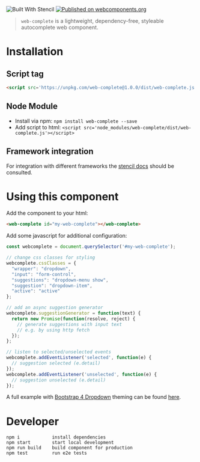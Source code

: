 ![Built With Stencil](https://img.shields.io/badge/-Built%20With%20Stencil-16161d.svg?logo=data%3Aimage%2Fsvg%2Bxml%3Bbase64%2CPD94bWwgdmVyc2lvbj0iMS4wIiBlbmNvZGluZz0idXRmLTgiPz4KPCEtLSBHZW5lcmF0b3I6IEFkb2JlIElsbHVzdHJhdG9yIDE5LjIuMSwgU1ZHIEV4cG9ydCBQbHVnLUluIC4gU1ZHIFZlcnNpb246IDYuMDAgQnVpbGQgMCkgIC0tPgo8c3ZnIHZlcnNpb249IjEuMSIgaWQ9IkxheWVyXzEiIHhtbG5zPSJodHRwOi8vd3d3LnczLm9yZy8yMDAwL3N2ZyIgeG1sbnM6eGxpbms9Imh0dHA6Ly93d3cudzMub3JnLzE5OTkveGxpbmsiIHg9IjBweCIgeT0iMHB4IgoJIHZpZXdCb3g9IjAgMCA1MTIgNTEyIiBzdHlsZT0iZW5hYmxlLWJhY2tncm91bmQ6bmV3IDAgMCA1MTIgNTEyOyIgeG1sOnNwYWNlPSJwcmVzZXJ2ZSI%2BCjxzdHlsZSB0eXBlPSJ0ZXh0L2NzcyI%2BCgkuc3Qwe2ZpbGw6I0ZGRkZGRjt9Cjwvc3R5bGU%2BCjxwYXRoIGNsYXNzPSJzdDAiIGQ9Ik00MjQuNywzNzMuOWMwLDM3LjYtNTUuMSw2OC42LTkyLjcsNjguNkgxODAuNGMtMzcuOSwwLTkyLjctMzAuNy05Mi43LTY4LjZ2LTMuNmgzMzYuOVYzNzMuOXoiLz4KPHBhdGggY2xhc3M9InN0MCIgZD0iTTQyNC43LDI5Mi4xSDE4MC40Yy0zNy42LDAtOTIuNy0zMS05Mi43LTY4LjZ2LTMuNkgzMzJjMzcuNiwwLDkyLjcsMzEsOTIuNyw2OC42VjI5Mi4xeiIvPgo8cGF0aCBjbGFzcz0ic3QwIiBkPSJNNDI0LjcsMTQxLjdIODcuN3YtMy42YzAtMzcuNiw1NC44LTY4LjYsOTIuNy02OC42SDMzMmMzNy45LDAsOTIuNywzMC43LDkyLjcsNjguNlYxNDEuN3oiLz4KPC9zdmc%2BCg%3D%3D&colorA=16161d&style=flat-square) [![Published on webcomponents.org](https://img.shields.io/badge/webcomponents.org-published-blue.svg)](https://www.webcomponents.org/element/web-complete)

> `web-complete` is a lightweight, dependency-free, styleable autocomplete web component.

# Installation

## Script tag

```html
<script src='https://unpkg.com/web-complete@1.0.0/dist/web-complete.js'></script>
```

## Node Module

 - Install via npm: `npm install web-complete --save`
 - Add script to html: `<script src='node_modules/web-complete/dist/web-complete.js'></script>`

## Framework integration

For integration with different frameworks the [stencil docs](https://stenciljs.com/docs/overview) should be consulted.

# Using this component

Add the component to your html:
```html
<web-complete id="my-web-complete"></web-complete>
```

Add some javascript for additional configuration:
```javascript
const webcomplete = document.querySelector('#my-web-complete');

// change css classes for styling
webcomplete.cssClasses = {
  "wrapper": "dropdown",
  "input": "form-control",
  "suggestions": "dropdown-menu show",
  "suggestion": "dropdown-item",
  "active": "active"
};

// add an async suggestion generator
webcomplete.suggestionGenerator = function(text) {
  return new Promise(function(resolve, reject) {
    // generate suggestions with input text
    // e.g. by using http fetch 
  });
};

// listen to selected/unselected events
webcomplete.addEventListener('selected', function(e) {
  // suggestion selected (e.detail)
});
webcomplete.addEventListener('unselected', function(e) {
  // suggestion unselected (e.detail)
});
```

A full example with [Bootstrap 4 Dropdown](https://getbootstrap.com/docs/4.3/components/dropdowns/) theming can be found [here](https://github.com/stefanhuber/web-complete/blob/master/docs/index.html).

# Developer 

```
npm i            install dependencies
npm start        start local development 
npm run build    build component for production
npm test         run e2e tests
```
